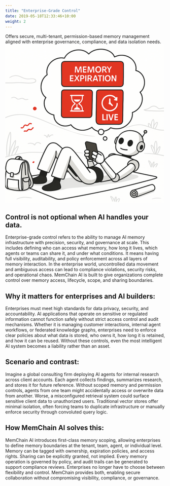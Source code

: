 ```yaml
---
title: "Enterprise-Grade Control"
date: 2019-05-18T12:33:46+10:00
weight: 2
---
```


Offers secure, multi-tenant, permission-based memory management aligned with enterprise governance, compliance, and data isolation needs.
<img src="/images/memory_expiration.png" width="500">

## Control is not optional when AI handles your data.
<p class="lead">
Enterprise-grade control refers to the ability to manage AI memory infrastructure with precision, security, and governance at scale. This includes defining who can access what memory, how long it lives, which agents or teams can share it, and under what conditions. It means having full visibility, auditability, and policy enforcement across all layers of memory interaction. In the enterprise world, uncontrolled data movement and ambiguous access can lead to compliance violations, security risks, and operational chaos. MemChain AI is built to give organizations complete control over memory access, lifecycle, scope, and sharing boundaries.
</p>

## Why it matters for enterprises and AI builders:
<p class="lead">
Enterprises must meet high standards for data privacy, security, and accountability. AI applications that operate on sensitive or regulated information cannot function safely without strict access control and audit mechanisms. Whether it is managing customer interactions, internal agent workflows, or federated knowledge graphs, enterprises need to enforce clear policies about what data is stored, who owns it, how long it is retained, and how it can be reused. Without these controls, even the most intelligent AI system becomes a liability rather than an asset.
</p>

## Scenario and contrast:
<p class="lead">
Imagine a global consulting firm deploying AI agents for internal research across client accounts. Each agent collects findings, summarizes research, and stores it for future reference. Without scoped memory and permission controls, agents from one team might accidentally access or overwrite data from another. Worse, a misconfigured retrieval system could surface sensitive client data to unauthorized users. Traditional vector stores offer minimal isolation, often forcing teams to duplicate infrastructure or manually enforce security through convoluted query logic.
</p>

## How MemChain AI solves this:
<p class="lead">
MemChain AI introduces first-class memory scoping, allowing enterprises to define memory boundaries at the tenant, team, agent, or individual level. Memory can be tagged with ownership, expiration policies, and access rights. Sharing can be explicitly granted, not implied. Every memory operation is governed by policy, and audit trails can be generated to support compliance reviews. Enterprises no longer have to choose between flexibility and control. MemChain provides both, enabling secure collaboration without compromising visibility, compliance, or governance.
</p>